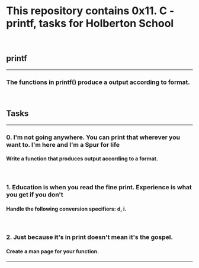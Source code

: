 <h1>This repository contains 0x11. C - printf, tasks for Holberton School</h1>
<br>
<h2>printf</h2>
<hr>
<h3>The functions in printf() produce a output according to format.</h3>
<br>
<h2>Tasks</h2>
<hr>
<h3>0. I'm not going anywhere. You can print that wherever you want to. I'm here and I'm a Spur for life </h3>
<h4>Write a function that produces output according to a format.</h4>
<br>
<h3>1. Education is when you read the fine print. Experience is what you get if you don't </h3>
<h4>Handle the following conversion specifiers: d, i.</h4>
<br>
<h3>2. Just because it's in print doesn't mean it's the gospel.</h3>
<h4>Create a man page for your function.</h4>
<hr>
